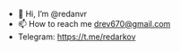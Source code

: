 - 👋 Hi, I’m @redanvr
- 📫 How to reach me drev670@gmail.com
- Telegram: https://t.me/redarkov

<!---
redanvr/redanvr is a ✨ special ✨ repository because its `README.md` (this file) appears on your GitHub profile.
You can click the Preview link to take a look at your changes.
--->
